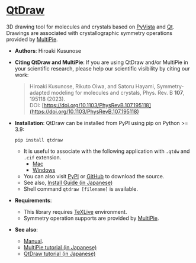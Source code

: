 # [QtDraw](https://cmt-mu.github.io/QtDraw/)

3D drawing tool for molecules and crystals based on [PyVista](https://docs.pyvista.org/) and [Qt](https://www.riverbankcomputing.com/static/Docs/PyQt5/#).
Drawings are associated with crystallographic symmetry operations provided by [MultiPie](https://github.com/CMT-MU/MultiPie).

- **Authors**: Hiroaki Kusunose

- **Citing QtDraw and MultiPie**: If you are using QtDraw and/or MultiPie in your scientific research, please help our scientific visibility by citing our work:
    > Hiroaki Kusunose, Rikuto Oiwa, and Satoru Hayami, Symmetry-adapted modeling for molecules and crystals, Phys. Rev. B <b>107</b>, 195118 (2023).<br>
    > DOI: [https://doi.org/10.1103/PhysRevB.107.195118](https://doi.org/10.1103/PhysRevB.107.195118)

- **Installation**: QtDraw can be installed from PyPI using pip on Python >= 3.9:
    ```
    pip install qtdraw
    ```
    - It is useful to associate with the following application with `.qtdw` and `.cif` extension.
      - [Mac](https://github.com/CMT-MU/QtDraw/tree/main/others/QtDraw_MacApp.zip)
      - [Windows](https://github.com/CMT-MU/QtDraw/tree/main/others/QtDraw_WinApp.zip)
    - You can also visit [PyPI](https://pypi.org/project/qtdraw/) or [GitHub](https://github.com/CMT-MU/QtDraw) to download the source.
    - See also, [Install Guide (in Japanese)](./src/install_guide.pdf)
    - Shell command `qtdraw [filename]` is available.

- **Requirements**:
  - This library requires [TeXLive](https://www.tug.org/texlive/) environment.
  - Symmetry operation supports are provided by [MultiPie](https://github.com/CMT-MU/MultiPie).

- **See also**:
  - [Manual](https://cmt-mu.github.io/QtDraw/src/overview.html).
  - [MultiPie tutorial (in Japanese)](https://cmt-mu.github.io/MultiPieTutorial/)
  - [QtDraw tutorial (in Japanese)](https://cmt-mu.github.io/QtDrawTutorial/)
